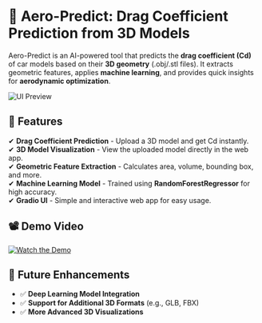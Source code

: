 # 🚀 Aero-Predict: Drag Coefficient Prediction from 3D Models

Aero-Predict is an AI-powered tool that predicts the **drag coefficient (Cd)** of car models based on their **3D geometry** (.obj/.stl files). It extracts geometric features, applies **machine learning**, and provides quick insights for **aerodynamic optimization**.

![UI Preview](https://drive.google.com/uc?id=1wKwWfMDWndvWveuo9i7-wiTUn2mzJzFb)

## 📌 Features
✔ **Drag Coefficient Prediction** - Upload a 3D model and get Cd instantly.  
✔ **3D Model Visualization** - View the uploaded model directly in the web app.  
✔ **Geometric Feature Extraction** - Calculates area, volume, bounding box, and more.  
✔ **Machine Learning Model** - Trained using **RandomForestRegressor** for high accuracy.  
✔ **Gradio UI** - Simple and interactive web app for easy usage.  


## 📽️ Demo Video  
[![Watch the Demo](https://img.youtube.com/vi/1UnZwTN2xmN6JU8S6PtiYloK1PK9VDejZ/0.jpg)](https://drive.google.com/file/d/1UnZwTN2xmN6JU8S6PtiYloK1PK9VDejZ/view?usp=sharing)  

## 🔮 Future Enhancements
- ✅ **Deep Learning Model Integration**  
- ✅ **Support for Additional 3D Formats** (e.g., GLB, FBX)  
- ✅ **More Advanced 3D Visualizations**  

